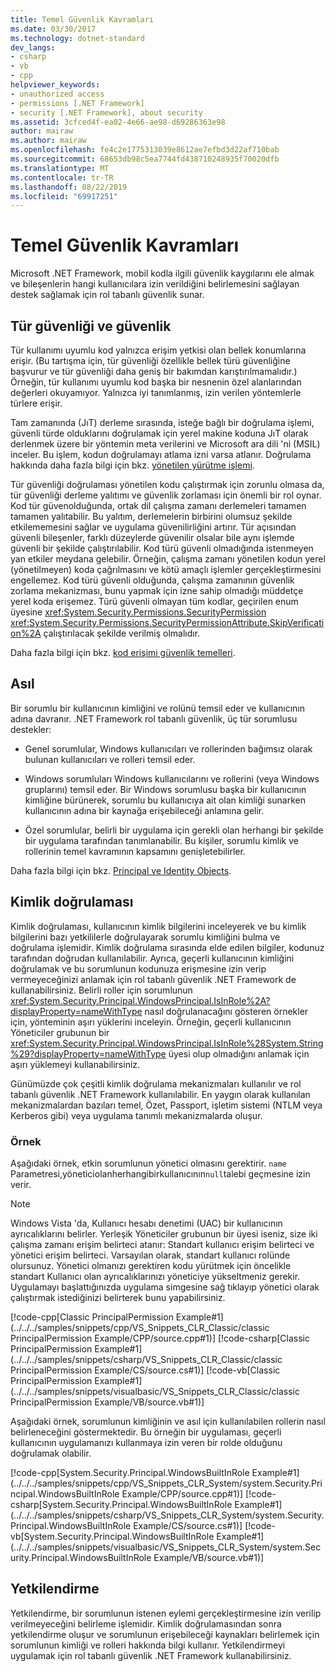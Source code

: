 ```yaml
---
title: Temel Güvenlik Kavramları
ms.date: 03/30/2017
ms.technology: dotnet-standard
dev_langs:
- csharp
- vb
- cpp
helpviewer_keywords:
- unauthorized access
- permissions [.NET Framework]
- security [.NET Framework], about security
ms.assetid: 3cfced4f-ea02-4e66-ae98-d69286363e98
author: mairaw
ms.author: mairaw
ms.openlocfilehash: fe4c2e1775313039e8612ae7efbd3d22af710bab
ms.sourcegitcommit: 68653db98c5ea7744fd438710248935f70020dfb
ms.translationtype: MT
ms.contentlocale: tr-TR
ms.lasthandoff: 08/22/2019
ms.locfileid: "69917251"
---
```

# <a name="key-security-concepts"></a>Temel Güvenlik Kavramları
Microsoft .NET Framework, mobil kodla ilgili güvenlik kaygılarını ele almak ve bileşenlerin hangi kullanıcılara izin verildiğini belirlemesini sağlayan destek sağlamak için rol tabanlı güvenlik sunar.  
  
## <a name="type-safety-and-security"></a>Tür güvenliği ve güvenlik  
 Tür kullanımı uyumlu kod yalnızca erişim yetkisi olan bellek konumlarına erişir. (Bu tartışma için, tür güvenliği özellikle bellek türü güvenliğine başvurur ve tür güvenliği daha geniş bir bakımdan karıştırılmamalıdır.) Örneğin, tür kullanımı uyumlu kod başka bir nesnenin özel alanlarından değerleri okuyamıyor. Yalnızca iyi tanımlanmış, izin verilen yöntemlerle türlere erişir.  
  
 Tam zamanında (JıT) derleme sırasında, isteğe bağlı bir doğrulama işlemi, güvenli türde olduklarını doğrulamak için yerel makine koduna JıT olarak derlenmek üzere bir yöntemin meta verilerini ve Microsoft ara dili 'ni (MSIL) inceler. Bu işlem, kodun doğrulamayı atlama izni varsa atlanır. Doğrulama hakkında daha fazla bilgi için bkz. [yönetilen yürütme işlemi](../../../docs/standard/managed-execution-process.md).  
  
 Tür güvenliği doğrulaması yönetilen kodu çalıştırmak için zorunlu olmasa da, tür güvenliği derleme yalıtımı ve güvenlik zorlaması için önemli bir rol oynar. Kod tür güvenolduğunda, ortak dil çalışma zamanı derlemeleri tamamen tamamen yalıtabilir. Bu yalıtım, derlemelerin birbirini olumsuz şekilde etkilememesini sağlar ve uygulama güvenilirliğini artırır. Tür açısından güvenli bileşenler, farklı düzeylerde güvenilir olsalar bile aynı işlemde güvenli bir şekilde çalıştırılabilir. Kod türü güvenli olmadığında istenmeyen yan etkiler meydana gelebilir. Örneğin, çalışma zamanı yönetilen kodun yerel (yönetilmeyen) koda çağrılmasını ve kötü amaçlı işlemler gerçekleştirmesini engellemez. Kod türü güvenli olduğunda, çalışma zamanının güvenlik zorlama mekanizması, bunu yapmak için izne sahip olmadığı müddetçe yerel koda erişemez. Türü güvenli olmayan tüm kodlar, geçirilen enum üyesine <xref:System.Security.Permissions.SecurityPermission> <xref:System.Security.Permissions.SecurityPermissionAttribute.SkipVerification%2A> çalıştırılacak şekilde verilmiş olmalıdır.  
  
 Daha fazla bilgi için bkz. [kod erişimi güvenlik temelleri](../../../docs/framework/misc/code-access-security-basics.md).  
  
## <a name="principal"></a>Asıl  
 Bir sorumlu bir kullanıcının kimliğini ve rolünü temsil eder ve kullanıcının adına davranır. .NET Framework rol tabanlı güvenlik, üç tür sorumlusu destekler:  
  
- Genel sorumlular, Windows kullanıcıları ve rollerinden bağımsız olarak bulunan kullanıcıları ve rolleri temsil eder.  
  
- Windows sorumluları Windows kullanıcılarını ve rollerini (veya Windows gruplarını) temsil eder. Bir Windows sorumlusu başka bir kullanıcının kimliğine bürünerek, sorumlu bu kullanıcıya ait olan kimliği sunarken kullanıcının adına bir kaynağa erişebileceği anlamına gelir.  
  
- Özel sorumlular, belirli bir uygulama için gerekli olan herhangi bir şekilde bir uygulama tarafından tanımlanabilir. Bu kişiler, sorumlu kimlik ve rollerinin temel kavramının kapsamını genişletebilirler.  
  
 Daha fazla bilgi için bkz. [Principal ve Identity Objects](../../../docs/standard/security/principal-and-identity-objects.md).  
  
## <a name="authentication"></a>Kimlik doğrulaması  
 Kimlik doğrulaması, kullanıcının kimlik bilgilerini inceleyerek ve bu kimlik bilgilerini bazı yetkililerle doğrulayarak sorumlu kimliğini bulma ve doğrulama işlemidir. Kimlik doğrulama sırasında elde edilen bilgiler, kodunuz tarafından doğrudan kullanılabilir. Ayrıca, geçerli kullanıcının kimliğini doğrulamak ve bu sorumlunun kodunuza erişmesine izin verip vermeyeceğinizi anlamak için rol tabanlı güvenlik .NET Framework de kullanabilirsiniz. Belirli roller için sorumlunun <xref:System.Security.Principal.WindowsPrincipal.IsInRole%2A?displayProperty=nameWithType> nasıl doğrulanacağını gösteren örnekler için, yönteminin aşırı yüklerini inceleyin. Örneğin, geçerli kullanıcının Yöneticiler grubunun bir <xref:System.Security.Principal.WindowsPrincipal.IsInRole%28System.String%29?displayProperty=nameWithType> üyesi olup olmadığını anlamak için aşırı yüklemeyi kullanabilirsiniz.  
  
 Günümüzde çok çeşitli kimlik doğrulama mekanizmaları kullanılır ve rol tabanlı güvenlik .NET Framework kullanılabilir. En yaygın olarak kullanılan mekanizmalardan bazıları temel, Özet, Passport, işletim sistemi (NTLM veya Kerberos gibi) veya uygulama tanımlı mekanizmalarda oluşur.  
  
### <a name="example"></a>Örnek  
 Aşağıdaki örnek, etkin sorumlunun yönetici olmasını gerektirir. `name` Parametresi,yöneticiolanherhangibirkullanıcının`null`talebi geçmesine izin verir.  
  
> [!NOTE]
> Windows Vista 'da, Kullanıcı hesabı denetimi (UAC) bir kullanıcının ayrıcalıklarını belirler. Yerleşik Yöneticiler grubunun bir üyesi iseniz, size iki çalışma zamanı erişim belirteci atanır: Standart kullanıcı erişim belirteci ve yönetici erişim belirteci. Varsayılan olarak, standart kullanıcı rolünde olursunuz. Yönetici olmanızı gerektiren kodu yürütmek için öncelikle standart Kullanıcı olan ayrıcalıklarınızı yöneticiye yükseltmeniz gerekir. Uygulamayı başlattığınızda uygulama simgesine sağ tıklayıp yönetici olarak çalıştırmak istediğinizi belirterek bunu yapabilirsiniz.  
  
 [!code-cpp[Classic PrincipalPermission Example#1](../../../samples/snippets/cpp/VS_Snippets_CLR_Classic/classic PrincipalPermission Example/CPP/source.cpp#1)]
 [!code-csharp[Classic PrincipalPermission Example#1](../../../samples/snippets/csharp/VS_Snippets_CLR_Classic/classic PrincipalPermission Example/CS/source.cs#1)]
 [!code-vb[Classic PrincipalPermission Example#1](../../../samples/snippets/visualbasic/VS_Snippets_CLR_Classic/classic PrincipalPermission Example/VB/source.vb#1)]  
  
 Aşağıdaki örnek, sorumlunun kimliğinin ve asıl için kullanılabilen rollerin nasıl belirleneceğini göstermektedir. Bu örneğin bir uygulaması, geçerli kullanıcının uygulamanızı kullanmaya izin veren bir rolde olduğunu doğrulamak olabilir.  
  
 [!code-cpp[System.Security.Principal.WindowsBuiltInRole Example#1](../../../samples/snippets/cpp/VS_Snippets_CLR_System/system.Security.Principal.WindowsBuiltInRole Example/CPP/source.cpp#1)]
 [!code-csharp[System.Security.Principal.WindowsBuiltInRole Example#1](../../../samples/snippets/csharp/VS_Snippets_CLR_System/system.Security.Principal.WindowsBuiltInRole Example/CS/source.cs#1)]
 [!code-vb[System.Security.Principal.WindowsBuiltInRole Example#1](../../../samples/snippets/visualbasic/VS_Snippets_CLR_System/system.Security.Principal.WindowsBuiltInRole Example/VB/source.vb#1)]  
  
## <a name="authorization"></a>Yetkilendirme  
 Yetkilendirme, bir sorumlunun istenen eylemi gerçekleştirmesine izin verilip verilmeyeceğini belirleme işlemidir. Kimlik doğrulamasından sonra yetkilendirme oluşur ve sorumlunun erişebileceği kaynakları belirlemek için sorumlunun kimliği ve rolleri hakkında bilgi kullanır. Yetkilendirmeyi uygulamak için rol tabanlı güvenlik .NET Framework kullanabilirsiniz.

